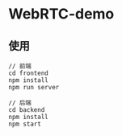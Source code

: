 # WebRTC-demo

## 使用

````
// 前端
cd frontend
npm install
npm run server

// 后端
cd backend
npm install
npm start
```` 